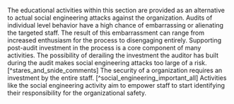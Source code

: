 
The educational activities within this section are provided as an alternative to actual social engineering attacks against the organization. Audits of individual level behavior have a high chance of embarrassing or alienating the targeted staff. The result of this embarrassment can range from increased enthusiasm for the process to disengaging entirely. Supporting post-audit investment in the process is a core component of many activities. The possibility of derailing the investment the auditor has built during the audit makes social engineering attacks too large of a risk. [^stares_and_snide_comments] The security of a organization requires an investment by the entire staff. [^social_engineering_important_all] Activities like the social engineering activity aim to empower staff to start identifying their responsibility for the organizational safety. 
